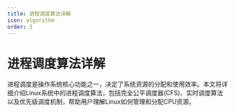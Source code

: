 ```yaml
---
title: 进程调度算法详解
icon: algorithm
order: 3
---
```


# 进程调度算法详解

进程调度是操作系统核心功能之一，决定了系统资源的分配和使用效率。本文将详细介绍Linux系统中的进程调度算法，包括完全公平调度器(CFS)、实时调度算法以及优先级调度机制，帮助用户理解Linux如何管理和分配CPU资源。
